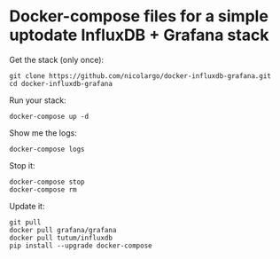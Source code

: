# Docker-compose files for a simple uptodate InfluxDB + Grafana stack

Get the stack (only once):

```
git clone https://github.com/nicolargo/docker-influxdb-grafana.git
cd docker-influxdb-grafana
```

Run your stack:

```
docker-compose up -d
```

Show me the logs:

```
docker-compose logs
```

Stop it:

```
docker-compose stop
docker-compose rm
```

Update it:

```
git pull
docker pull grafana/grafana
docker pull tutum/influxdb
pip install --upgrade docker-compose
```
